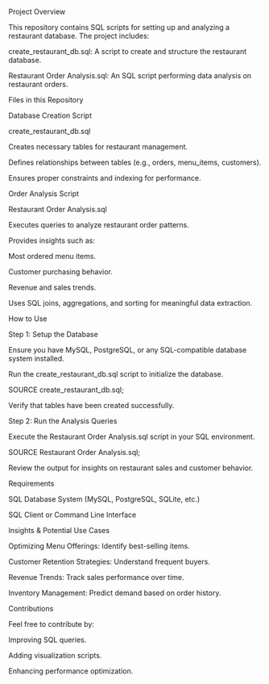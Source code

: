 Project Overview

This repository contains SQL scripts for setting up and analyzing a restaurant database. The project includes:

create_restaurant_db.sql: A script to create and structure the restaurant database.

Restaurant Order Analysis.sql: An SQL script performing data analysis on restaurant orders.

Files in this Repository

Database Creation Script

create_restaurant_db.sql

Creates necessary tables for restaurant management.

Defines relationships between tables (e.g., orders, menu_items, customers).

Ensures proper constraints and indexing for performance.

Order Analysis Script

Restaurant Order Analysis.sql

Executes queries to analyze restaurant order patterns.

Provides insights such as:

Most ordered menu items.

Customer purchasing behavior.

Revenue and sales trends.

Uses SQL joins, aggregations, and sorting for meaningful data extraction.

How to Use

Step 1: Setup the Database

Ensure you have MySQL, PostgreSQL, or any SQL-compatible database system installed.

Run the create_restaurant_db.sql script to initialize the database.

SOURCE create_restaurant_db.sql;

Verify that tables have been created successfully.

Step 2: Run the Analysis Queries

Execute the Restaurant Order Analysis.sql script in your SQL environment.

SOURCE Restaurant Order Analysis.sql;

Review the output for insights on restaurant sales and customer behavior.

Requirements

SQL Database System (MySQL, PostgreSQL, SQLite, etc.)

SQL Client or Command Line Interface

Insights & Potential Use Cases

Optimizing Menu Offerings: Identify best-selling items.

Customer Retention Strategies: Understand frequent buyers.

Revenue Trends: Track sales performance over time.

Inventory Management: Predict demand based on order history.

Contributions

Feel free to contribute by:

Improving SQL queries.

Adding visualization scripts.

Enhancing performance optimization.

